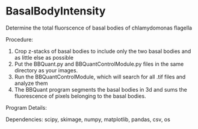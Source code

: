 # BasalBodyIntensity
Determine the total fluorscence of basal bodies of chlamydomonas flagella

Procedure:
  1. Crop z-stacks of basal bodies to include only the two basal bodies and as little else as possible
  2. Put the BBQuant.py and BBQuantControlModule.py files in the same directory as your images.
  3. Run the BBQuantControlModule, which will search for all .tif files and analyze them
  4. The BBQuant program segments the basal bodies in 3d and sums the fluorescence of pixels belonging to the basal bodies.
  
Program Details:

  Dependencies: scipy, skimage, numpy, matplotlib, pandas, csv, os
